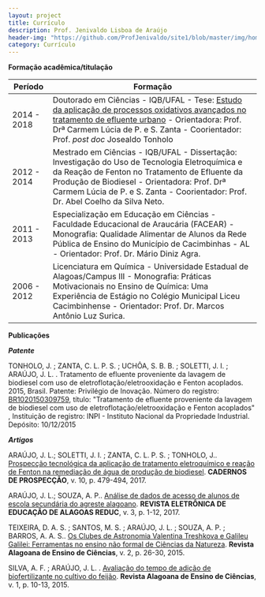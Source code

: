 ```yaml
---
layout: project
title: Currículo
description: Prof. Jenivaldo Lisboa de Araújo
header-img: "https://github.com/ProfJenivaldo/site1/blob/master/img/home-bg.jpg"
category: Currículo
---
```

**Formação acadêmica/titulação**

Período | Formação
-------------|--------------
2014 - 2018 | Doutorado em Ciências - IQB/UFAL - Tese: [Estudo da aplicação de processos oxidativos avançados no tratamento de efluente urbano](http://www.repositorio.ufal.br/handle/riufal/3525) - Orientadora: Prof. Drª Carmem Lúcia de P. e S. Zanta - Coorientador: Prof. _post doc_ Josealdo Tonholo
2012 - 2014 | Mestrado em Ciências - IQB/UFAL - Dissertação: Investigação do Uso de Tecnologia Eletroquímica e da Reação de Fenton no Tratamento de Efluente da Produção de Biodiesel - Orientadora: Prof. Drª Carmem Lúcia de P. e S. Zanta - Coorientador: Prof. Dr. Abel Coelho da Silva Neto.
2011 - 2013 | Especialização em Educação em Ciências - Faculdade Educacional de Araucária (FACEAR) - Monografia: Qualidade Alimentar de Alunos da Rede Pública de Ensino do Município de Cacimbinhas - AL - Orientador: Prof. Dr. Mário Diniz Agra.
2006 - 2012 | Licenciatura em Química - Universidade Estadual de Alagoas/Campus III - Monografia:  Práticas Motivacionais no Ensino de Química: Uma Experiência de Estágio no Colégio Municipal Liceu Cacimbinhense - Orientador: Prof. Dr. Marcos Antônio Luz Surica. 

**Publicações**

***Patente***

TONHOLO, J. ; ZANTA, C. L. P. S. ; UCHÔA, S. B. B. ; SOLETTI, J. I. ; ARAÚJO, J. L. . Tratamento de efluente proveniente da lavagem de biodiesel com uso de eletroflotação/eletrooxidação e Fenton acoplados. 2015, Brasil. Patente: Privilégio de Inovação. Número do registro: [BR1020150309759](https://patentimages.storage.googleapis.com/92/f3/8f/a5333ad8252d44/BR102015030975A2.pdf), título: "Tratamento de efluente proveniente da lavagem de biodiesel com uso de eletroflotação/eletrooxidação e Fenton acoplados" , Instituição de registro: INPI - Instituto Nacional da Propriedade Industrial. Depósito: 10/12/2015

***Artigos***

ARAÚJO, J. L.; SOLETTI, J. I. ; ZANTA, C. L. P. S. ; TONHOLO, J.. [Prospecção tecnológica da aplicação de tratamento eletroquímico e reação de Fenton na remediação de água de produção de biodiesel](http://dx.doi.org/10.9771/cp.v10i3.22890). **CADERNOS DE PROSPECÇÃO**, v. 10, p. 479-494, 2017.

ARAÚJO, J. L.; SOUZA, A. P.. [Análise de dados de acesso de alunos de escola secundária do agreste alagoano](http://www.educacao.al.gov.br/component/jdownloads/send/147-4-edicao/534-analise-de-dados-de-acesso-de-alunos-de-escola-secundaria-do-agreste-alagoano). **REVISTA ELETRÔNICA DE EDUCAÇÃO DE ALAGOAS REDUC**, v. 3, p. 1-12, 2017.

TEIXEIRA, D. A. S. ; SANTOS, M. S. ; ARAÚJO, J. L. ; SOUZA, A. P. ; BARROS, A. A. S.. [Os Clubes de Astronomia Valentina Treshkova e Galileu Galilei: Ferramentas no ensino não formal de Ciências da Natureza](https://issuu.com/ceciteseeal/docs/raec_v4_n2_dez_2015). **Revista Alagoana de Ensino de Ciências**, v. 2, p. 26-30, 2015.

SILVA, A. F. ; ARAÚJO, J. L. . [Avaliação do tempo de adição de biofertilizante no cultivo do feijão](https://issuu.com/ceciteseeal/docs/raec_ano4_n1_2015). **Revista Alagoana de Ensino de Ciências**, v. 1, p. 10-13, 2015.
